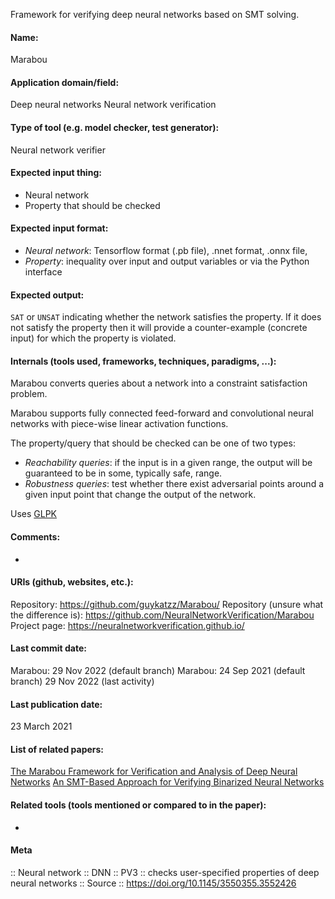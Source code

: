 Framework for verifying deep neural networks based on SMT solving.

#### Name:
Marabou

#### Application domain/field:
Deep neural networks
Neural network verification

#### Type of tool (e.g. model checker, test generator): 
Neural network verifier

#### Expected input thing:
- Neural network
- Property that should be checked

#### Expected input format:
- *Neural network*: Tensorflow format (.pb file), .nnet format, .onnx file, 
- *Property*: inequality over input and output variables or via the Python interface

#### Expected output:
`SAT` or `UNSAT` indicating whether the network satisfies the property. If it does not satisfy the property then it will provide a counter-example (concrete input) for which the property is violated.

#### Internals (tools used, frameworks, techniques, paradigms, ...):
Marabou converts queries about a network into a constraint satisfaction problem.

Marabou supports fully connected feed-forward and convolutional neural networks with piece-wise linear activation functions.

The property/query that should be checked can be one of two types:
- *Reachability queries*: if the input is in a given range, the output will be guaranteed to be in some, typically safe, range.
- *Robustness queries*: test whether there exist adversarial points around a given input point that change the output of the network.

Uses [GLPK](Libraries/GLPK.md)

#### Comments:
-

#### URIs (github, websites, etc.):
Repository: https://github.com/guykatzz/Marabou/
Repository (unsure what the difference is): https://github.com/NeuralNetworkVerification/Marabou
Project page: https://neuralnetworkverification.github.io/

#### Last commit date:
Marabou: 29 Nov 2022 (default branch)
Marabou: 24 Sep 2021 (default branch)
29 Nov 2022 (last activity)

#### Last publication date:
23 March 2021

#### List of related papers:
[The Marabou Framework for Verification and Analysis of Deep Neural Networks](https://doi.org/10.1007/978-3-030-25540-4_26)
[An SMT-Based Approach for Verifying Binarized Neural Networks](https://doi.org/10.1007/978-3-030-72013-1_11)

#### Related tools (tools mentioned or compared to in the paper):
-

#### Meta
:: Neural network
:: DNN
:: PV3 :: checks user-specified properties of deep neural networks
:: Source :: https://doi.org/10.1145/3550355.3552426
